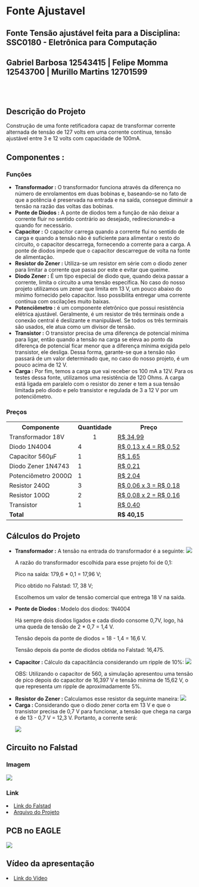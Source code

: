 # Fonte Ajustavel
## Fonte Tensão ajustável feita para a Disciplina: SSC0180 - Eletrônica para Computação
## Gabriel Barbosa 12543415 | Felipe Momma 12543700 | Murillo Martins 12701599
<br></br>
<h2>Descrição do Projeto</h2>
 Construção de uma fonte retificadora capaz de transformar corrente alternada de tensão de 127 volts em uma corrente contínua, tensão ajustável entre 3 e 12 volts com capacidade de 100mA.
<h2>Componentes : </h2>
<h3>Funções</h3>
<ul>
  <li><b>Transformador :</b> O transformador funciona através da diferença no número de enrolamentos em duas bobinas e, baseando-se no fato de que a potência é preservada na entrada e na saída, consegue diminuir a tensão na razão das voltas das bobinas.</li>
  <li><b>Ponte de Diodos :</b> A ponte de diodos tem a função de não deixar a corrente fluir no sentido contrário ao desejado, redirecionando-a quando for necessário.
</li>
  <li><b>Capacitor :</b> O capacitor carrega quando a corrente flui no sentido de carga e quando a tensão não é suficiente para alimentar o resto do circuito, o capacitor descarrega, fornecendo a corrente para a carga. A ponte de diodos impede que o capacitor descarregue de volta na fonte de alimentação.
</li>
 <li><b>Resistor do Zener :</b> Utiliza-se um resistor em série com o diodo zener para limitar a corrente que passa por este e evitar que queime.</li>
  <li><b>Diodo Zener :</b> É um tipo especial de diodo que, quando deixa passar a corrente, limita o circuito a uma tensão específica. No caso do nosso projeto utilizamos um zener que limita em 13 V, um pouco abaixo do mínimo fornecido pelo capacitor. Isso possibilita entregar uma corrente contínua com oscilações muito baixas.
</li>
  <li><b>Potenciômetro :</b> é um componente eletrônico que possui resistência elétrica ajustável. Geralmente, é um resistor de três terminais onde a conexão central é deslizante e manipulável. Se todos os três terminais são usados, ele atua como um divisor de tensão.</li>
  <li><b>Transistor :</b> O transistor precisa de uma diferença de potencial mínima para ligar, então quando a tensão na carga se eleva ao ponto da diferença de potencial ficar menor que a diferença mínima exigida pelo transistor, ele desliga. Dessa forma, garante-se que a tensão não passará de um valor determinado que, no caso do nosso projeto, é um pouco acima de 12 V.</li>
 <li><b>Carga :</b> Por fim, temos a carga que vai receber os 100 mA a 12V. Para os testes dessa fonte, utilizamos uma resistência de 120 Ohms. A carga está ligada em paralelo com o resistor do zener e tem a sua tensão limitada pelo diodo e pelo transistor e regulada de 3 a 12 V por um potenciômetro.</li>
</ul>  

<h3>Preços</h3>
<table style="width:100%">
  <tr>
    <th>Componente</th>
    <th>Quantidade</th>
    <th>Preço</th>
  </tr>
  <tr>
    <td>Transformador 18V</td>
    <td style="text-align: center">1</td>
    <td><a href= https://produto.mercadolivre.com.br/MLB-1221271612-transformador-trafo-1818v-500ma-bivolt-eletronica-eletrica-_JM>R$ 34,99</a></td>
  </tr>
  <tr>
    <td>Diodo 1N4004</td>
    <td>4</td>
    <td><a href= https://www.baudaeletronica.com.br/diodo-1n4004.html?gclid=EAIaIQobChMIkYnW7vH-8QIVjYCRCh3U7Q48EAQYAiABEgL5-vD_BwE>R$ 0,13 x 4 = R$ 0,52</a></td>
  </tr>
    <tr>
    <td>Capacitor 560µF</td>
    <td>1</td>
    <td><a href= https://produto.mercadolivre.com.br/MLB-1475225607-20x-capacitor-eletrolitico-560uf25v-105-10x16mm-capxon-_JM>R$ 1,65</a></td>
  </tr>
    <tr>
    <td>Diodo Zener 1N4743</td>
    <td>1</td>
    <td><a href= https://www.baudaeletronica.com.br/diodo-zener-1n4743-13v-1w.html?gclid=EAIaIQobChMIpqbytPT-8QIVSwmRCh3EQQS9EAQYAyABEgIXp_D_BwE>R$ 0,21</a></td>
  </tr>
    <tr>
    <td>Potenciômetro 2000Ω</td>
    <td>1</td>
    <td><a href= https://www.baudaeletronica.com.br/potenciometro-linear-de-2k-2000.html?gclid=EAIaIQobChMIr-jl7fT-8QIVVQiRCh1NgQfmEAQYAiABEgIYpvD_BwE>R$ 2,04</a></td>
  </tr>
    <tr>
    <td>Resistor 240Ω</td>
    <td>3</td>
    <td><a href= https://www.baudaeletronica.com.br/resistor-240r-5-1-4w.html?gclid=EAIaIQobChMIp5nCpff-8QIVUwiRCh3iTgPXEAQYASABEgLgEvD_BwE>R$ 0,06 x 3 = R$ 0,18</a></td>
  </tr>
      <tr>
    <td>Resistor 100Ω</td>
    <td>2</td>
    <td><a href= https://www.baudaeletronica.com.br/resistor-100r-5-1-4w.html?gclid=EAIaIQobChMI7dTq2YT_8QIVHx-tBh0sMwn5EAQYAiABEgKN0PD_BwE>R$ 0,08 x 2 = R$ 0,16</a></td>
  </tr>
      <tr>
    <td>Transistor</td>
    <td>1</td>
    <td><a href= https://www.baudaeletronica.com.br/transistor-npn-2n3904.html?gclid=EAIaIQobChMI6ca8pvr-8QIVYw2tBh1npw87EAQYASABEgLTV_D_BwE>R$ 0,40</a></td>
  </tr>
        <tr>
    <td ><b>Total</b></td>
    <td></td>
    <td><b>R$ 40,15</b></td>
  </tr>
</table>
<h2>Cálculos do Projeto</h2>
<ul>
 <li><b>Transformador :</b> A tensão na entrada do transformador é a seguinte:
  <img src = https://files.catbox.moe/eya2db.png></img>

A razão do transformador escolhida para esse projeto foi de 0,1:

Pico na saída: 179,6 * 0,1 = 17,96 V;

Pico obtido no Falstad: 17, 38 V;

Escolhemos um valor de tensão comercial que entrega 18 V na saída.
</li>
  <li><b>Ponte de Diodos : </b>Modelo dos diodos: 1N4004
 
Há sempre dois diodos ligados e cada diodo consome 0,7V, logo, há uma queda de tensão de 2 * 0,7 = 1,4 V.
 
Tensão depois da ponte de diodos = 18 - 1,4 = 16,6 V.
 
Tensão depois da ponte de diodos obtida no Falstad: 16,475.
 
</li>
  <li><b>Capacitor : </b>Cálculo da capacitância considerando um ripple de 10%:
<img src = https://files.catbox.moe/zp9wyj.png></img>

OBS: Utilizando o capacitor de 560, a simulação apresentou uma tensão de pico depois do capacitor de 16,397 V e tensão mínima de 15,62 V, o que representa um ripple de aproximadamente 5%.

</li>
  <li><b>Resistor do Zener : </b>Calculamos esse resistor da seguinte maneira:
<img src = https://files.catbox.moe/c37h4k.png></img></li>
  <li><b>Carga : </b>Considerando que o diodo zener corta em 13 V e que o transistor precisa de 0,7 V para funcionar, a tensão que chega na carga é de 13 - 0,7 V = 12,3 V. Portanto, a corrente será:

<img src = https://files.catbox.moe/woutte.png></img></li>
 </ul>
<h2>Circuito no Falstad</h2>
<h3>Imagem</h3>
<img src = https://files.catbox.moe/m1duee.png></img>
<h3>Link</h3>
  <li><a href = https://tinyurl.com/yz3e4p9p>Link do Falstad</a></li>
  <li><a href= https://files.catbox.moe/bmcvo9.txt>Arquivo do Projeto</a></li>
<h2>PCB no EAGLE</h2>
<img src = colocar img></img>
<h2>Vídeo da apresentação</h2>
<li><a href = colocar link>Link do Vídeo</a></li>
